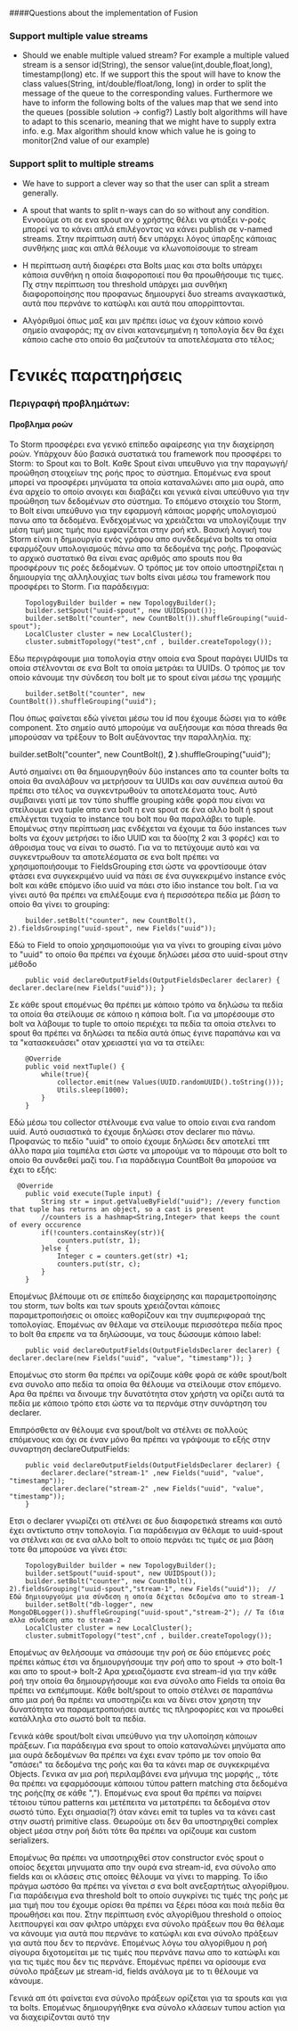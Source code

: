 ####Questions about the implementation of Fusion

### Support multiple value streams

- Should we enable multiple valued stream? For example a multiple valued stream is 
a sensor id(String), the sensor value(int,double,float,long), timestamp(long) etc.
If we support this the spout will have to know the class values(String, int/double/float/long, long)
in order to split the message of the queue to the corresponding values.
Furthermore we have to inform the following bolts of the values map that we send into the queues
(possible solution -> config?)
Lastly bolt algorithms will have to adapt to this scenario, meaning that we might have to supply extra info.
e.g. Max algorithm should know which value he is going to monitor(2nd value of our example)

### Support split to multiple streams
- We have to support a clever way so that the user can split a stream generally.
- A spout that wants to split n-ways can do so without any condition. Εννοούμε οτι σε ενα spout 
αν ο χρήστης θέλει να φτιάξει ν-ροές μπορεί να το κάνει απλά επιλέγοντας να κάνει publish σε ν-named streams.
Στην περίπτωση αυτή δεν υπάρχει λόγος ύπαρξης κάποιας συνθήκης μιας και απλά θέλουμε να κλωνοποίσουμε το stream

- Η περίπτωση αυτή διαφέρει στα Bolts μιας και στα bolts υπάρχει κάποια συνθήκη η οποία διαφοροποιεί που θα
προωθήσουμε τις τιμες. Πχ στην περίπτωση του threshold υπάρχει μια συνθήκη διαφοροποίησης που προφανως δημιουργεί δυο streams
αναγκαστικά, αυτά που περνάνε το κατώφλι και αυτά που απορρίπτονται.

- Αλγόριθμοί όπως μαξ και μιν πρέπει ίσως να έχουν κάποιο κοινό σημείο αναφοράς; πχ αν είναι κατανεμημένη η τοπολογία δεν θα έχει κάποιο cache 
στο οποίο θα μαζευτούν τα αποτελέσματα στο τέλος;


# Γενικές παρατηρήσεις

### Περιγραφή προβλημάτων:
#### Προβλημα ροών
Το Storm προσφέρει ενα γενικό επίπεδο αφαίρεσης για την διαχείρηση ροών. Υπάρχουν δύο βασικά συστατικά του framework που προσφέρει το Storm: το Spout και το Bolt.
Καθε Spout είναι υπευθυνο για την παραγωγή/προώθηση στοιχείων της ροής προς το σύστημα. Επομένως ενα spout μπορεί να προσφέρει μηνύματα τα οποία καταναλώνει απο μια ουρά, 
απο ένα αρχείο το οποίο ανοιγει και διαβάζει και γενικά είναι υπεύθυνο για την προώθηση των δεδομένων στο σύστημα.
Το επόμενο στοιχείο του Storm, το Bolt είναι υπεύθυνο για την εφαρμογή κάποιας μορφής υπολογισμού πανω απο τα δεδομένα. Ενδεχομένως να χρειάζεται να υπολογίζουμε την μέση τιμή
μιας τιμής που εμφανίζεται στην ροή κτλ. 
Βασική λογική του Storm είναι η δημιουργία ενός γράφου απο συνδεδεμένα bolts τα οποία εφαρμόζουν υπολογισμούς πάνω απο τα δεδομένα της ροής. Προφανώς το αρχικό συστατικό θα είναι
ενας αριθμός απο spouts που θα προσφέρουν τις ροές δεδομένων.
Ο τρόπος με τον οποίο υποστηρίζεται η δημιουργία της αλληλουχίας των bolts είναι μέσω του framework που προσφέρει το Storm.
Για παράδειγμα:

```     
    TopologyBuilder builder = new TopologyBuilder();
    builder.setSpout("uuid-spout", new UUIDSpout());
    builder.setBolt("counter", new CountBolt()).shuffleGrouping("uuid-spout");
    LocalCluster cluster = new LocalCluster();
    cluster.submitTopology("test",cnf , builder.createTopology());
```
Εδω περιγράφουμε μια τοπολογία στην οποία ενα Spout παράγει UUIDs τα οποία
στέλνονται σε ενα Bolt τα οποία μετράει τα UUIDs. 
Ο τρόπος με τον οποίο κάνουμε την σύνδεση του bolt με το spout είναι μέσω της γραμμής 
```
    builder.setBolt("counter", new CountBolt()).shuffleGrouping("uuid"); 
```
Που όπως φαίνεται εδώ γίνεται μέσω του id που έχουμε δώσει για το κάθε component. Στο σημείο αυτό μπορούμε να αυξήσουμε και πόσα threads θα μπορούσαν να τρέξουν το
Bolt αυξάνοντας την παραλληλία. πχ: 

builder.setBolt("counter", new CountBolt(), __2__ ).shuffleGrouping("uuid");

Αυτό σημαίνει οτι θα δημιουργηθούν δύο instances απο τα counter bolts τα οποία θα αναλάβουν να μετρήσουν τα UUIDs και σαν συνέπεια αυτού θα πρέπει στο τέλος να 
συγκεντρωθούν τα αποτελέσματα τους. Αυτό συμβαινει γιατί με τον τύπο shuffle grouping κάθε φορά που είναι να στείλουμε ενα tuple απο ενα bolt η ενα spout 
σε ένα αλλο bolt ή spout επιλέγεται τυχαία το instance του bolt που θα παραλάβει το tuple. Επομένως στην περίπτωση μας ενδέχεται να έχουμε τα δύο instances των 
bolts να έχουν μετρήσει το ίδιο UUID και τα δύο(πχ 2 και 3 φορές) και το άθροισμα τους να είναι το σωστό.
Για να το πετύχουμε αυτό και να συγκεντρωθουν τα αποτελέσματα σε ενα bolt πρέπει να χρησιμοποιήσουμε το FieldsGrouping ετσι ώστε να φροντίσουμε όταν φτάσει ενα συγκεκριμένο
uuid να πάει σε ένα συγκεκριμένο instance ενός bolt και κάθε επόμενο ίδιο uuid να πάει στο ίδιο instance του bolt. Για να γίνει αυτό θα πρέπει να επιλέξουμε ενα ή περισσότερα πεδία
με βάση το οποίο θα γίνει το grouping:
```
    builder.setBolt("counter", new CountBolt(), 2).fieldsGrouping("uuid-spout", new Fields("uuid")); 
```
Εδώ το Field το οποίο χρησιμοποιούμε για να γίνει το grouping είναι μόνο το "uuid" το οποίο θα πρέπει να έχουμε δηλώσει μέσα στο uuid-spout στην μέθοδο 
```
    public void declareOutputFields(OutputFieldsDeclarer declarer) { declarer.declare(new Fields("uuid")); }
```

Σε κάθε spout επομένως θα πρέπει με κάποιο τρόπο να δηλώσω τα πεδία τα οποία θα στείλουμε σε κάποιο η κάποια bolt. Για να μπορέσουμε στο bolt να λάβουμε το tuple το οποίο περιέχει
τα πεδία τα οποία στελνει το spout θα πρέπει να δηλώσει τα πεδία αυτά όπως έγινε παραπάνω και να τα "κατασκευάσει" οταν χρειαστεί για να τα στείλει:
``` //uuid-spout
    @Override
    public void nextTuple() {
        while(true){
            collector.emit(new Values(UUID.randomUUID().toString()));
            Utils.sleep(1000);
        }
    } 
```
Εδώ μέσω του collector στέλνουμε ενα value το οποίο ειναι ενα random uuid. Αυτό ουσιαστικά το έχουμε δηλώσει στον declarer πιο πάνω. Προφανώς το πεδίο "uuid" το οποίο έχουμε 
δηλώσει δεν αποτελεί τπτ άλλο παρα μία ταμπέλα ετσι ώστε να μπορούμε να το πάρουμε στο bolt το οποίο θα συνδεθεί μαζί του. Για παράδειγμα CountBolt 
θα μπορούσε να έχει το εξής:
```
  @Override
    public void execute(Tuple input) {
        String str = input.getValueByField("uuid"); //every function that tuple has returns an object, so a cast is present
        //counters is a hashmap<String,Integer> that keeps the count of every occurence
        if(!counters.containsKey(str)){
            counters.put(str, 1);
        }else {
            Integer c = counters.get(str) +1;
            counters.put(str, c);
        }
    }
```
Επομένως βλέπουμε οτι σε επίπεδο διαχείρησης και παραμετροποίησης του storm, των bolts και των spouts χρειάζονται κάποιες παραμετροποιήσεις οι οποίες καθορίζουν 
και την συμπεριφοραά της τοπολογίας.
Επομένως αν θέλαμε να στείλουμε περισσότερα πεδία προς το bolt θα επρεπε να τα δηλώσουμε, να τους δώσουμε κάποιο label:
```
    public void declareOutputFields(OutputFieldsDeclarer declarer) { declarer.declare(new Fields("uuid", "value", "timestamp")); }
```

Επομένως στο storm θα πρέπει να ορίζουμε κάθε φορά σε κάθε spout/bolt ενα συνολο απο πεδία τα οποία θα θέλουμε να στείλουμε στον επόμενο.
Αρα θα πρέπει να δινουμε την δυνατότητα στον χρήστη να ορίζει αυτά τα πεδία με κάποιο τρόπο ετσι ώστε να τα περνάμε στην συνάρτηση του declarer.

Επιπρόσθετα αν θέλουμε ενα spout/bolt να στέλνει σε πολλούς επόμενους και όχι σε έναν μόνο θα πρέπει να γράψουμε το εξής στην συναρτηση declareOutputFields:
```//uuid-spout
    public void declareOutputFields(OutputFieldsDeclarer declarer) { 
        declarer.declare("stream-1" ,new Fields("uuid", "value", "timestamp")); 
        declarer.declare("stream-2" ,new Fields("uuid", "value", "timestamp")); 
    }
```
Ετσι ο declarer γνωρίζει οτι στέλνει σε δυο διαφορετικά streams και αυτό έχει αντίκτυπο στην τοπολογία. Για παράδειγμα αν θέλαμε το uuid-spout να στέλνει και σε ενα αλλο bolt 
το οποίο περνάει τις τιμές σε μια βάση τοτε θα μπορούσε να γίνει έτσι:
```     
    TopologyBuilder builder = new TopologyBuilder();
    builder.setSpout("uuid-spout", new UUIDSpout());
    builder.setBolt("counter", new CountBolt(), 2).fieldsGrouping("uuid-spout","stream-1", new Fields("uuid"));  // Εδώ δημιουργούμε μια σύνδεση η οποία δέχεται δεδομένα απο το stream-1
    builder.setBolt("db-logger", new MongoDBLogger()).shuffleGrouping("uuid-spout","stream-2"); // Τα ίδια αλλα σύνδεση απο το stream-2
    LocalCluster cluster = new LocalCluster();
    cluster.submitTopology("test",cnf , builder.createTopology());
```
Επομένως αν θελήσουμε να σπάσουμε την ροή σε δύο επόμενες ροές πρέπει κάπως έτσι να δημιουργήσουμε την ροή απο το spout -> στο bolt-1 και απο το spout-> bolt-2
Αρα χρειαζόμαστε ενα stream-id για την κάθε ροή την οποία θα δημιουργήσουμε και ενα σύνολο απο Fields τα οποία θα πρέπει να εκπέμπουμε.
Κάθε bolt/spout το οποίο στέλνει σε παραπάνω απο μια ροή θα πρέπει να υποστηρίζει και να δίνει στον χρηστη την δυνατότητα να παραμετροποιήσει αυτές τις πληροφορίες 
και να προωθεί κατάλληλα στο σωστό bolt τα πεδία.

Γενικά κάθε spout/bolt είναι υπεύθυνο για την υλοποίηση κάποιων πράξεων. Για παράδειγμα ενα spout το οποίο καταναλώνει μηνύματα απο μια ουρά δεδομένων θα πρέπει να 
έχει εναν τρόπο με τον οποίο θα "σπάσει" τα δεδομένα της ροής και θα τα κάνει map σε συγκεκριμένα Objects. Γενικα αν μια ροή περιλαμβάνει ενα μήνυμα της μορφής 
<string>,<number>,<timestamp> τότε θα πρέπει να εφαρμόσουμε κάποιου τύπου pattern matching στα δεδομένα της ροής(πχ σε κάθε ","). Επομένως ενα spout θα πρέπει να παίρνει τέτοιου τύπου
patterns και μετέπειτα να μετατρέπει τα δεδομένα στον σωστό τύπο. Εχει σημασία(?) όταν κάνει emit τα tuples να τα κάνει cast στην σωστή primitive class. 
Θεωρούμε οτι δεν θα υποστηριχθεί complex object μέσα στην ροή διότι τότε θα πρέπει να ορίζουμε και custom serializers.

Επομένως θα πρέπει να υπσοτηριχθεί στον constructor ενός spout ο οποίος δεχεται μηνυματα απο την ουρά ενα stream-id, ενα σύνολο απο fields και οι κλάσεις στις οποίες 
θέλουμε να γίνει το mapping. Το ίδιο πράγμα ωστόσο θα πρέπει να γίνεται σ ενα bolt ανεξαρτήτως αλγορίθμου. Για παράδειγμα ενα threshold bolt το οποίο συγκρίνει τις τιμές 
της ροής με μια τιμή που του έχουμε ορίσει θα πρέπει να ξέρει πόσα και ποιά πεδία θα προωθήσει και που. Στην περίπτωση ενός αλγορίθμου threshold ο οποίος λειτπουργεί 
και σαν φιλτρο υπάρχει ενα σύνολο πράξεων που θα θέλαμε να κάνουμε για αυτά που περνάνε το κατώφλι και ενα σύνολο πράξεων για αυτά που δεν το περνάνε. 
Επομένως λόγω του αλγορίθμου η ροή σίγουρα διχοτομείται με τις τιμές που περνάνε πανω απο το κατώφλι και για τις τιμές που δεν τις περνάνε.
Επομένως πρέπει να ορίσουμε ενα σύνολο πράξεων με stream-id, fields ανάλογα με το τι θέλουμε να κάνουμε.

Γενικά απ ότι φαίνεται ενα σύνολο πράξεων ορίζεται για τα spouts και για τα bolts.
Επομένως δημιουργήθηκε ενα σύνολο κλάσεων τυπου action για να διαχειρίζονται αυτό την 

